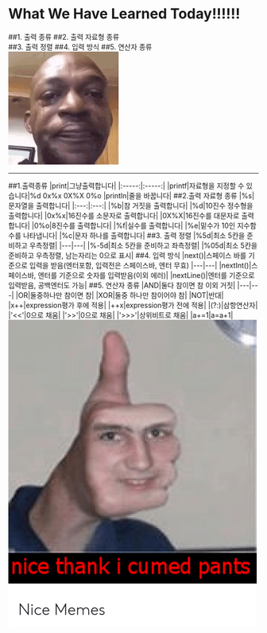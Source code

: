 
**What We Have Learned Today!!!!!!**
=====================================
##1. 출력 종류
##2. 출력 자료형 종류  
##3. 출력 정렬
##4. 입력 방식
##5. 연산자 종류
![cry](img/cry.jpg)
*********************************************
##1.출력종류
|print|그냥출력합니다| 
|:-----:|:-----:|
|printf|자료형을 지정할 수 있습니다|%d 0x%x 0X%X 0%o
|println|줄을 바꿉니다|
##2.출력 자료형 종류 
|%s|문자열을 출력합니다|
|:---:|:---:|
|%b|참 거짓을 출력합니다|
|%d|10진수 정수형을 출력합니다|
|0x%x|16진수를 소문자로 출력합니다|
|0X%X|16진수를 대문자로 출력합니다|
|0%o|8진수를 출력합니다|
|%f|실수를 출력합니다|
|%e|밑수가 10인 지수함수를 나타냅니다|
|%c|문자 하나를 출력합니다|
##3. 출력 정렬
|%5d|최소 5칸을 준비하고 우측정렬|
|---|---|
|%-5d|최소 5칸을 준비하고 좌측정렬|
|%05d|최소 5칸을 준비하고 우측정렬, 남는자리는 0으로 표시|
##4. 입력 방식
|next()|스페이스 바를 기준으로 입력을 받음(엔터포함, 입력전은 스페이스바, 엔터 무효)
|---|---|
|nextInt()|스페이스바, 엔터를 기준으로 숫자를 입력받음(이외 에러)|
|nextLine()|엔터를 기준으로 입력받음, 공백엔터도 가능|
##5. 연산자 종류
|AND|둘다 참이면 참 이외 거짓|
|---|---|
|OR|둘중하나만 참이면 참|
|XOR|둘중 하나만 참이어야 참|
|NOT|반대|
|x++|expression평가 후에 적용|
|++x|expression평가 전에 적용|
|(?:)|삼항연산자|
|'<<'|0으로 채움|
|'>>'|0으로 채움|
|'>>>'|상위비트로 채움|
|a+=1|a=a+1|
 ![good](img/good.png)




 
      


